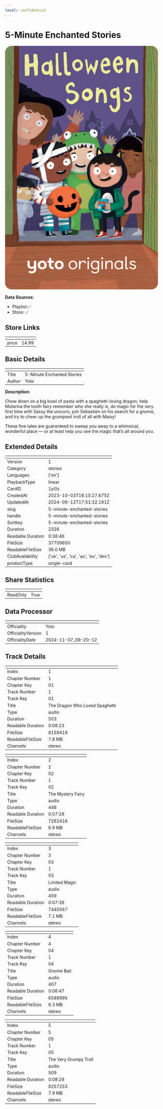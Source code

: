 ```yaml
---
level: confidential
---
```

# 5-Minute Enchanted Stories

![card_[1yi0s].png](../../img/cards/card_[1yi0s].png)

**Data Sources**: 

- Playlist:✅
- Store: ✅


## Store Links

| <!-- --> | <!-- --> |
| - | - |
| price | 14.99 |


## Basic Details

| <!-- --> | <!-- --> |
| - | - |
| Title | 5-Minute Enchanted Stories |
| Author | Yoto |

**Description**:

Chow down on a big bowl of pasta with a spaghetti-loving dragon, help Molarina the tooth fairy remember who she really is, do magic for the very first time with Sassy the unicorn, join Sebastien on his search for a gnome, and try to cheer up the grumpiest troll of all with Maisy!

These five tales are guaranteed to sweep you away to a whimsical, wonderful place — or at least help you see the magic that’s all around you.


## Extended Details

| <!-- --> | <!-- --> |
| - | - |
| Version | 1 |
| Category | stories |
| Languages | ['en'] |
| PlaybackType | linear |
| CardID | 1yi0s |
| CreatedAt | 2023-10-03T16:15:27.675Z |
| UpdatedAt | 2024-09-12T17:51:32.191Z |
| slug | 5-minute-enchanted-stories |
| handle | 5-minute-enchanted-stories |
| Sortkey | 5-minute-enchanted-stories |
| Duration | 2326 |
| Readable Duration | 0:38:46 |
| FileSize | 37709650 |
| ReadableFileSize | 36.0 MB |
| ClubAvailability | ['uk', 'us', 'ca', 'au', 'eu', 'dev'] |
| productType | single-card |


## Share Statistics

| <!-- --> | <!-- --> |
| - | - |
| ReadOnly | True |


## Data Processor

| <!-- --> | <!-- --> |
| - | - |
| Officiality | Yoto
| OfficialityVersion | 1
| OfficialityDate | 2024-11-07_09-20-12


## Track Details

| <!-- --> | <!-- --> |
| - | - |
| Index | 1 |
| Chapter Number | 1 |
| Chapter Key | 01 |
| Track Number | 1 |
| Track Key | 01 |
| Title | The Dragon Who Loved Spaghetti |
| Type | audio |
| Duration | 503 |
| Readable Duration | 0:08:23 |
| FileSize | 8159419 |
| ReadableFileSize | 7.8 MB |
| Channels | stereo |

| <!-- --> | <!-- --> |
| - | - |
| Index | 2 |
| Chapter Number | 2 |
| Chapter Key | 02 |
| Track Number | 1 |
| Track Key | 02 |
| Title | The Mystery Fairy |
| Type | audio |
| Duration | 448 |
| Readable Duration | 0:07:28 |
| FileSize | 7262416 |
| ReadableFileSize | 6.9 MB |
| Channels | stereo |

| <!-- --> | <!-- --> |
| - | - |
| Index | 3 |
| Chapter Number | 3 |
| Chapter Key | 03 |
| Track Number | 1 |
| Track Key | 03 |
| Title | Limited Magic |
| Type | audio |
| Duration | 459 |
| Readable Duration | 0:07:39 |
| FileSize | 7440567 |
| ReadableFileSize | 7.1 MB |
| Channels | stereo |

| <!-- --> | <!-- --> |
| - | - |
| Index | 4 |
| Chapter Number | 4 |
| Chapter Key | 04 |
| Track Number | 1 |
| Track Key | 04 |
| Title | Gnome Bait |
| Type | audio |
| Duration | 407 |
| Readable Duration | 0:06:47 |
| FileSize | 6589995 |
| ReadableFileSize | 6.3 MB |
| Channels | stereo |

| <!-- --> | <!-- --> |
| - | - |
| Index | 5 |
| Chapter Number | 5 |
| Chapter Key | 05 |
| Track Number | 1 |
| Track Key | 05 |
| Title | The Very Grumpy Troll |
| Type | audio |
| Duration | 509 |
| Readable Duration | 0:08:29 |
| FileSize | 8257253 |
| ReadableFileSize | 7.9 MB |
| Channels | stereo |

